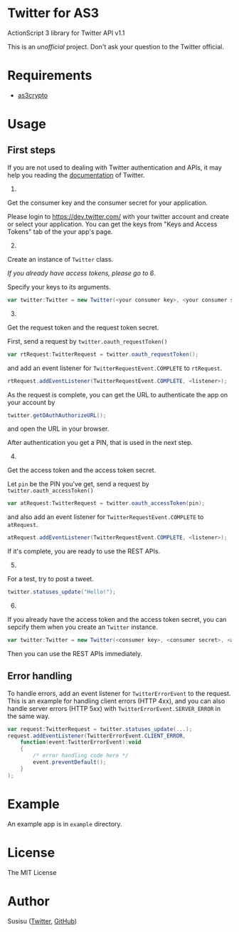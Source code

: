 Twitter for AS3
===============
ActionScript 3 library for Twitter API v1.1

This is an *unofficial* project. Don't ask your question to the Twitter official.

# Requirements
* [as3crypto](http://code.google.com/p/as3crypto/)

# Usage
## First steps
If you are not used to dealing with Twitter authentication and APIs, it may help you reading the [documentation](https://dev.twitter.com/overview/documentation) of Twitter.

1.
Get the consumer key and the consumer secret for your application.

Please login to https://dev.twitter.com/ with your twitter account and create or select your application.
You can get the keys from "Keys and Access Tokens" tab of the your app's page.

2.
Create an instance of `Twitter` class.

*If you already have access tokens, please go to 6*.

Specify your keys to its arguments.
``` actionscript
var twitter:Twitter = new Twitter(<your consumer key>, <your consumer secret>);
```

3.
Get the request token and the request token secret.

First, send a request by `twitter.oauth_requestToken()`
``` actionscript
var rtRequest:TwitterRequest = twitter.oauth_requestToken();
```
and add an event listener for `TwitterRequestEvent.COMPLETE` to `rtRequest`.
``` actionscript
rtRequest.addEventListener(TwitterRequestEvent.COMPLETE, <listener>);
```

As the request is complete, you can get the URL to authenticate the app on your account by
``` actionscript
twitter.getOAuthAuthorizeURL();
```
and open the URL in your browser.

After authentication you get a PIN, that is used in the next step.

4.
Get the access token and the access token secret.

Let `pin` be the PIN you've get, send a request by `twitter.oauth_accessToken()`
``` actionscript
var atRequest:TwitterRequest = twitter.oauth_accessToken(pin);
```
and also add an event listener for `TwitterRequestEvent.COMPLETE` to `atRequest`.
``` actionscript
atRequest.addEventListener(TwitterRequestEvent.COMPLETE, <listener>);
```

If it's complete, you are ready to use the REST APIs.

5.
For a test, try to post a tweet.

``` actionscript
twitter.statuses_update("Hello!");
```

6.
If you already have the access token and the access token secret, you can sepcify them when you create an `Twitter` instance.
``` actionscript
var twitter:Twitter = new Twitter(<consumer key>, <consumer secret>, <access token>, <access token secret>);
```
Then you can use the REST APIs immediately.

## Error handling
To handle errors, add an event listener for `TwitterErrorEvent` to the request.
This is an example for handling client errors (HTTP 4xx), and you can also handle server errors (HTTP 5xx) with `TwitterErrorEvent.SERVER_ERROR` in the same way.
``` actionscript
var request:TwitterRequest = twitter.statuses_update(...);
request.addEventListener(TwitterErrorEvent.CLIENT_ERROR,
    function(event:TwitterErrorEvent):void
    {
        /* error handling code here */
        event.preventDefault();
    }
);
```

# Example
An example app is in `example` directory.

# License
The MIT License

# Author
Susisu ([Twitter](https://twitter.com/susisu2413), [GitHub](https://github.com/susisu))
